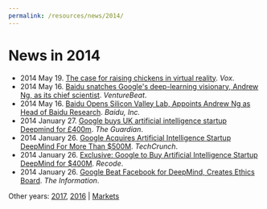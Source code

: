 ```yaml
---
permalink: /resources/news/2014/
---
```

# News in 2014

* 2014 May 19. [The case for raising chickens in virtual reality](https://www.vox.com/2014/5/19/5729182/the-case-for-raising-chickens-in-virtual-reality). *Vox*.
* 2014 May 16. [Baidu snatches Google's deep-learning visionary, Andrew Ng, as its chief scientist](https://venturebeat.com/2014/05/16/baidu-snatches-googles-deep-learning-visionary-andrew-ng-as-its-chief-scientist/). *VentureBeat*.
* 2014 May 16. [Baidu Opens Silicon Valley Lab, Appoints Andrew Ng as Head of Baidu Research](http://ir.baidu.com/phoenix.zhtml?c=188488&p=irol-newsArticle&ID=1931950). *Baidu, Inc.*
* 2014 January 27. [Google buys UK artificial intelligence startup Deepmind for £400m](https://www.theguardian.com/technology/2014/jan/27/google-acquires-uk-artificial-intelligence-startup-deepmind). *The Guardian*.
* 2014 January 26. [Google Acquires Artificial Intelligence Startup DeepMind For More Than $500M](https://techcrunch.com/2014/01/26/google-deepmind/). *TechCrunch*.
* 2014 January 26. [Exclusive: Google to Buy Artificial Intelligence Startup DeepMind for $400M](https://www.recode.net/2014/1/26/11622732/exclusive-google-to-buy-artificial-intelligence-startup-deepmind-for). *Recode*.
* 2014 January 26. [Google Beat Facebook for DeepMind, Creates Ethics Board](https://www.theinformation.com/google-beat-facebook-for-deepmind-creates-ethics-board). *The Information*.

Other years: [2017](http://realai.org/resources/news/), [2016](http://realai.org/resources/news/2016/) \| [Markets](http://realai.org/resources/news/markets/)
